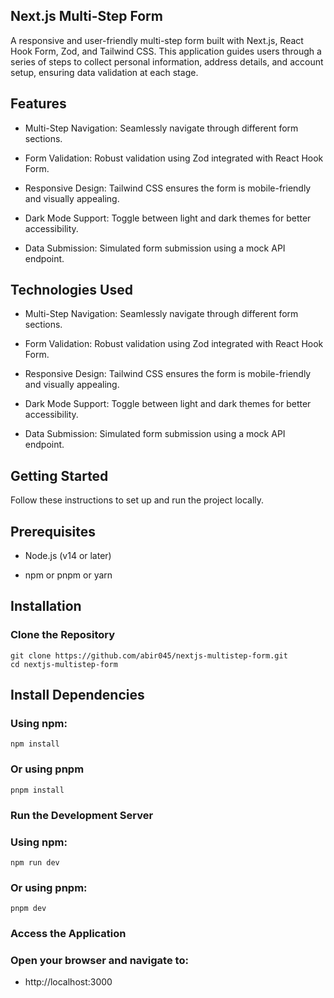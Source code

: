 ## Next.js Multi-Step Form

A responsive and user-friendly multi-step form built with Next.js, React Hook Form, Zod, and Tailwind CSS. This application guides users through a series of steps to collect personal information, address details, and account setup, ensuring data validation at each stage.

## Features

- Multi-Step Navigation: Seamlessly navigate through different form sections.

- Form Validation: Robust validation using Zod integrated with React Hook Form.

- Responsive Design: Tailwind CSS ensures the form is mobile-friendly and visually appealing.

- Dark Mode Support: Toggle between light and dark themes for better accessibility.

- Data Submission: Simulated form submission using a mock API endpoint.

## Technologies Used

- Multi-Step Navigation: Seamlessly navigate through different form sections.

- Form Validation: Robust validation using Zod integrated with React Hook Form.

- Responsive Design: Tailwind CSS ensures the form is mobile-friendly and visually appealing.

- Dark Mode Support: Toggle between light and dark themes for better accessibility.

- Data Submission: Simulated form submission using a mock API endpoint.

## Getting Started

Follow these instructions to set up and run the project locally.

## Prerequisites

- Node.js (v14 or later)

- npm or pnpm or yarn

## Installation

### Clone the Repository

```
git clone https://github.com/abir045/nextjs-multistep-form.git
cd nextjs-multistep-form

```

## Install Dependencies

### Using npm:

`npm install`

### Or using pnpm

`pnpm install`

### Run the Development Server

### Using npm:

`npm run dev`

### Or using pnpm:

`pnpm dev`

### Access the Application

### Open your browser and navigate to:

- http://localhost:3000
